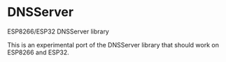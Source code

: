 # DNSServer
ESP8266/ESP32 DNSServer library

This is an experimental port of the DNSServer library that should work on
ESP8266 and ESP32. 